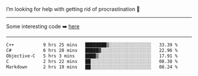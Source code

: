 I’m looking for help with getting rid of procrastination 🤔

-----

Some interesting code :arrow_right: [here](https://github.com/zhen8838/playground)

-----

<!--START_SECTION:waka-->

```txt
C++           9 hrs 25 mins   ████████▒░░░░░░░░░░░░░░░░   33.39 %
C#            6 hrs 28 mins   █████▓░░░░░░░░░░░░░░░░░░░   22.96 %
Objective-C   5 hrs 3 mins    ████▒░░░░░░░░░░░░░░░░░░░░   17.91 %
C             2 hrs 22 mins   ██░░░░░░░░░░░░░░░░░░░░░░░   08.38 %
Markdown      2 hrs 19 mins   ██░░░░░░░░░░░░░░░░░░░░░░░   08.24 %
```

<!--END_SECTION:waka-->

<!--
**zhen8838/zhen8838** is a ✨ _special_ ✨ repository because its `README.md` (this file) appears on your GitHub profile.

Here are some ideas to get you started:

- 🔭 I’m currently working on ...
- 🌱 I’m currently learning ...
- 👯 I’m looking to collaborate on ...
 ...
- 💬 Ask me about ...
- 📫 How to reach me: ...
- 😄 Pronouns: ...
- ⚡ Fun fact: ...
-->
